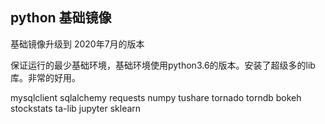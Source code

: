 
## python 基础镜像

基础镜像升级到 2020年7月的版本

保证运行的最少基础环境，基础环境使用python3.6的版本。安装了超级多的lib库。非常的好用。

mysqlclient
sqlalchemy
requests
numpy
tushare
tornado torndb
bokeh
stockstats
ta-lib
jupyter
sklearn

